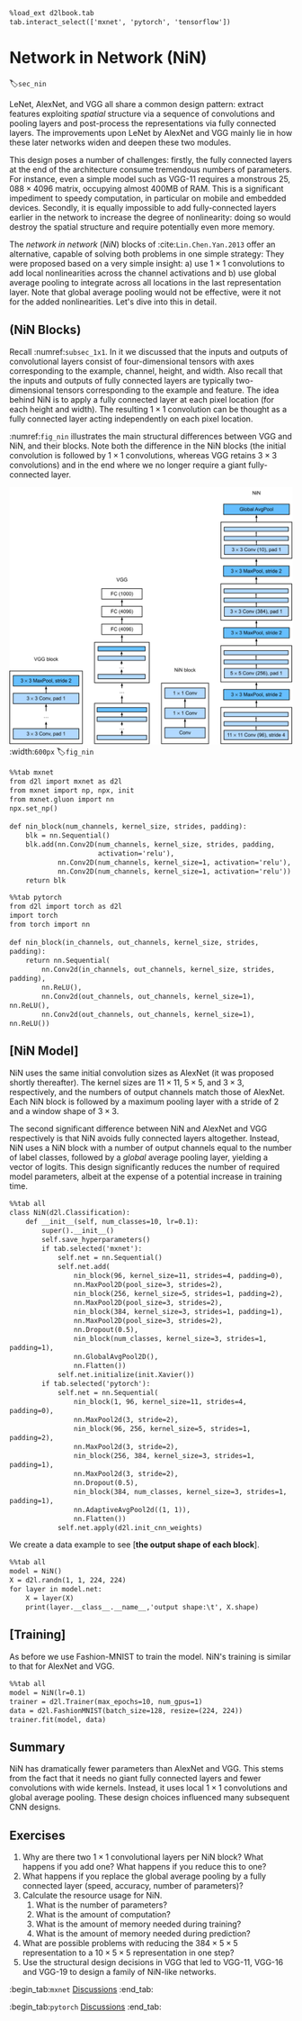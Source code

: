 ```{.python .input}
%load_ext d2lbook.tab
tab.interact_select(['mxnet', 'pytorch', 'tensorflow'])
```

# Network in Network (NiN)
:label:`sec_nin`

LeNet, AlexNet, and VGG all share a common design pattern:
extract features exploiting *spatial* structure
via a sequence of convolutions and pooling layers
and post-process the representations via fully connected layers.
The improvements upon LeNet by AlexNet and VGG mainly lie
in how these later networks widen and deepen these two modules.

This design poses a number of challenges: firstly, the fully connected layers at the end 
of the architecture consume tremendous numbers of parameters. For instance, even a simple 
model such as VGG-11 requires a monstrous $25,088 \times 4096$ matrix, occupying almost 
400MB of RAM. This is a significant impediment to speedy computation, in particular on 
mobile and embedded devices. Secondly, it is equally impossible to add fully-connected layers 
earlier in the network to increase the degree of nonlinearity: doing so would destroy the 
spatial structure and require potentially even more memory. 

The *network in network* (*NiN*) blocks of :cite:`Lin.Chen.Yan.2013` offer an alternative, 
capable of solving both problems in one simple strategy: 
They were proposed based on a very simple insight: a) use $1 \times 1$ convolutions to add 
local nonlinearities across the channel activations and b) use global average pooling to integrate 
across all locations in the last representation layer. Note that global average pooling would not 
be effective, were it not for the added nonlinearities. Let's dive into this in detail.


## (**NiN Blocks**)

Recall :numref:`subsec_1x1`. In it we discussed that the inputs and outputs of convolutional layers
consist of four-dimensional tensors with axes
corresponding to the example, channel, height, and width.
Also recall that the inputs and outputs of fully connected layers
are typically two-dimensional tensors corresponding to the example and feature.
The idea behind NiN is to apply a fully connected layer
at each pixel location (for each height and width).
The resulting $1 \times 1$ convolution can be thought as 
a fully connected layer acting independently on each pixel location.

:numref:`fig_nin` illustrates the main structural 
differences between VGG and NiN, and their blocks.
Note both the difference in the NiN blocks (the initial convolution is followed by $1 \times 1$ convolutions, whereas VGG retains $3 \times 3$ convolutions) and in the end where we no longer require a giant fully-connected layer. 

![Comparing architectures of VGG and NiN, and their blocks.](../img/nin.svg)
:width:`600px`
:label:`fig_nin`

```{.python .input}
%%tab mxnet
from d2l import mxnet as d2l
from mxnet import np, npx, init
from mxnet.gluon import nn
npx.set_np()

def nin_block(num_channels, kernel_size, strides, padding):
    blk = nn.Sequential()
    blk.add(nn.Conv2D(num_channels, kernel_size, strides, padding,
                      activation='relu'),
            nn.Conv2D(num_channels, kernel_size=1, activation='relu'),
            nn.Conv2D(num_channels, kernel_size=1, activation='relu'))
    return blk
```

```{.python .input}
%%tab pytorch
from d2l import torch as d2l
import torch
from torch import nn

def nin_block(in_channels, out_channels, kernel_size, strides, padding):
    return nn.Sequential(
        nn.Conv2d(in_channels, out_channels, kernel_size, strides, padding),
        nn.ReLU(),
        nn.Conv2d(out_channels, out_channels, kernel_size=1), nn.ReLU(),
        nn.Conv2d(out_channels, out_channels, kernel_size=1), nn.ReLU())
```

## [**NiN Model**]

NiN uses the same initial convolution sizes as AlexNet (it was proposed shortly thereafter).
The kernel sizes are $11\times 11$, $5\times 5$, and $3\times 3$, respectively,
and the numbers of output channels match those of AlexNet. Each NiN block is followed by a maximum pooling layer
with a stride of 2 and a window shape of $3\times 3$.

The second significant difference between NiN and AlexNet and VGG respectively 
is that NiN avoids fully connected layers altogether.
Instead, NiN uses a NiN block with a number of output channels equal to the number of label classes, followed by a *global* average pooling layer,
yielding a vector of logits.
This design significantly reduces the number of required model parameters, albeit at the expense of a potential increase in training time.

```{.python .input}
%%tab all
class NiN(d2l.Classification):
    def __init__(self, num_classes=10, lr=0.1):
        super().__init__()
        self.save_hyperparameters()
        if tab.selected('mxnet'):
            self.net = nn.Sequential()
            self.net.add(
                nin_block(96, kernel_size=11, strides=4, padding=0),
                nn.MaxPool2D(pool_size=3, strides=2),
                nin_block(256, kernel_size=5, strides=1, padding=2),
                nn.MaxPool2D(pool_size=3, strides=2),
                nin_block(384, kernel_size=3, strides=1, padding=1),
                nn.MaxPool2D(pool_size=3, strides=2),
                nn.Dropout(0.5),
                nin_block(num_classes, kernel_size=3, strides=1, padding=1),
                nn.GlobalAvgPool2D(),
                nn.Flatten())
            self.net.initialize(init.Xavier())
        if tab.selected('pytorch'):
            self.net = nn.Sequential(
                nin_block(1, 96, kernel_size=11, strides=4, padding=0),
                nn.MaxPool2d(3, stride=2),
                nin_block(96, 256, kernel_size=5, strides=1, padding=2),
                nn.MaxPool2d(3, stride=2),
                nin_block(256, 384, kernel_size=3, strides=1, padding=1),
                nn.MaxPool2d(3, stride=2),
                nn.Dropout(0.5),
                nin_block(384, num_classes, kernel_size=3, strides=1, padding=1),
                nn.AdaptiveAvgPool2d((1, 1)),
                nn.Flatten())
            self.net.apply(d2l.init_cnn_weights)
```

We create a data example to see [**the output shape of each block**].

```{.python .input}
%%tab all
model = NiN()
X = d2l.randn(1, 1, 224, 224)
for layer in model.net:
    X = layer(X)
    print(layer.__class__.__name__,'output shape:\t', X.shape)
```

## [**Training**]

As before we use Fashion-MNIST to train the model.
NiN's training is similar to that for AlexNet and VGG.

```{.python .input}
%%tab all
model = NiN(lr=0.1)
trainer = d2l.Trainer(max_epochs=10, num_gpus=1)
data = d2l.FashionMNIST(batch_size=128, resize=(224, 224))
trainer.fit(model, data)
```

## Summary

NiN has dramatically fewer parameters than AlexNet and VGG. This stems from the fact that it needs no giant fully connected layers and fewer convolutions with wide kernels. Instead, it uses local $1 \times 1$ convolutions and global average pooling. These design choices influenced many subsequent CNN designs. 

## Exercises

1. Why are there two $1\times 1$ convolutional layers per NiN block? What happens if you add one? What happens if you reduce this to one? 
1. What happens if you replace the global average pooling by a fully connected layer (speed, accuracy, number of parameters)?
1. Calculate the resource usage for NiN.
    1. What is the number of parameters?
    1. What is the amount of computation?
    1. What is the amount of memory needed during training?
    1. What is the amount of memory needed during prediction?
1. What are possible problems with reducing the $384 \times 5 \times 5$ representation to a $10 \times 5 \times 5$ representation in one step?
1. Use the structural design decisions in VGG that led to VGG-11, VGG-16 and VGG-19 to design a family of NiN-like networks.

:begin_tab:`mxnet`
[Discussions](https://discuss.d2l.ai/t/79)
:end_tab:

:begin_tab:`pytorch`
[Discussions](https://discuss.d2l.ai/t/80)
:end_tab:
